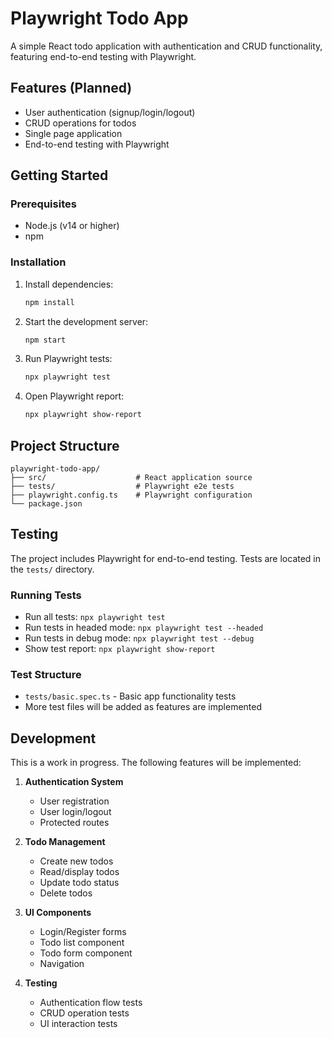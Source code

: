 # Playwright Todo App

A simple React todo application with authentication and CRUD functionality, featuring end-to-end testing with Playwright.

## Features (Planned)

- User authentication (signup/login/logout)
- CRUD operations for todos
- Single page application
- End-to-end testing with Playwright

## Getting Started

### Prerequisites

- Node.js (v14 or higher)
- npm

### Installation

1. Install dependencies:

   ```bash
   npm install
   ```

2. Start the development server:

   ```bash
   npm start
   ```

3. Run Playwright tests:

   ```bash
   npx playwright test
   ```

4. Open Playwright report:
   ```bash
   npx playwright show-report
   ```

## Project Structure

```
playwright-todo-app/
├── src/                    # React application source
├── tests/                  # Playwright e2e tests
├── playwright.config.ts    # Playwright configuration
└── package.json
```

## Testing

The project includes Playwright for end-to-end testing. Tests are located in the `tests/` directory.

### Running Tests

- Run all tests: `npx playwright test`
- Run tests in headed mode: `npx playwright test --headed`
- Run tests in debug mode: `npx playwright test --debug`
- Show test report: `npx playwright show-report`

### Test Structure

- `tests/basic.spec.ts` - Basic app functionality tests
- More test files will be added as features are implemented

## Development

This is a work in progress. The following features will be implemented:

1. **Authentication System**

   - User registration
   - User login/logout
   - Protected routes

2. **Todo Management**

   - Create new todos
   - Read/display todos
   - Update todo status
   - Delete todos

3. **UI Components**

   - Login/Register forms
   - Todo list component
   - Todo form component
   - Navigation

4. **Testing**
   - Authentication flow tests
   - CRUD operation tests
   - UI interaction tests
